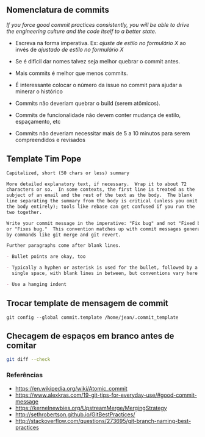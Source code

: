 Nomenclatura de commits
------------------------

*If you force good commit practices consistently, you will be able
to drive the engineering culture and the code itself to a better
state.*

- Escreva na forma imperativa. Ex: *ajuste de estilo no formulário X* ao invés de *ajustado de estilo no formulário X*

- Se é difícil dar nomes talvez seja melhor quebrar o commit antes.

- Mais commits é melhor que menos commits.

- É interessante colocar o número da issue no commit para ajudar a minerar o histórico

- Commits não deveriam quebrar o build (serem atômicos).

- Commits de funcionalidade não devem conter mudança de estilo,
espaçamento, etc

- Commits não deveriam necessitar mais de 5 a 10 minutos para
serem compreendidos e revisados


Template Tim Pope
-----------------

```Markdown
Capitalized, short (50 chars or less) summary

More detailed explanatory text, if necessary.  Wrap it to about 72
characters or so.  In some contexts, the first line is treated as the
subject of an email and the rest of the text as the body.  The blank
line separating the summary from the body is critical (unless you omit
the body entirely); tools like rebase can get confused if you run the
two together.

Write your commit message in the imperative: "Fix bug" and not "Fixed bug"
or "Fixes bug."  This convention matches up with commit messages generated
by commands like git merge and git revert.

Further paragraphs come after blank lines.

- Bullet points are okay, too

- Typically a hyphen or asterisk is used for the bullet, followed by a
  single space, with blank lines in between, but conventions vary here

- Use a hanging indent

```

Trocar template de mensagem de commit
-------------------------------------

```
git config --global commit.template /home/jean/.commit_template

```


Checagem de espaços em branco antes de comitar
----------------------------------------------

```sh
git diff --check

```

### Referências

 - https://en.wikipedia.org/wiki/Atomic_commit
 - https://www.alexkras.com/19-git-tips-for-everyday-use/#good-commit-message
 - https://kernelnewbies.org/UpstreamMerge/MergingStrategy
 - http://sethrobertson.github.io/GitBestPractices/
 - http://stackoverflow.com/questions/273695/git-branch-naming-best-practices
